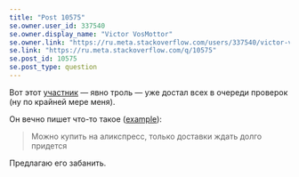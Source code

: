 ```yaml
---
title: "Post 10575"
se.owner.user_id: 337540
se.owner.display_name: "Victor VosMottor"
se.owner.link: "https://ru.meta.stackoverflow.com/users/337540/victor-vosmottor"
se.link: "https://ru.meta.stackoverflow.com/q/10575"
se.post_id: 10575
se.post_type: question
---
```

<p>Вот этот <a href="https://ru.stackoverflow.com/users/346603/%d0%9e%d1%81%d0%bc%d0%b0%d0%bd%d0%be%d0%b2-%d0%9e%d1%81%d0%bc%d0%b0%d0%bd">участник</a> — явно троль — уже достал всех в очереди проверок (ну по крайней мере меня).</p>
<p>Он вечно пишет что-то такое (<a href="https://ru.stackoverflow.com/review/low-quality-posts/493601">example</a>):</p>
<blockquote>
<p>Можно купить на аликспресс, только доставки ждать долго придется</p>
</blockquote>
<p>Предлагаю его забанить.</p>
